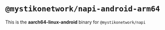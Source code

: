 # `@mystikonetwork/napi-android-arm64`

This is the **aarch64-linux-android** binary for `@mystikonetwork/napi`
